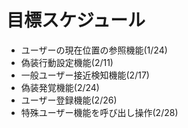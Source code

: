 # 目標スケジュール
- ユーザーの現在位置の参照機能(1/24)
- 偽装行動設定機能(2/11)
- 一般ユーザー接近検知機能(2/17)
- 偽装発覚機能(2/24)
- ユーザー登録機能(2/26)
- 特殊ユーザー機能を呼び出し操作(2/28)
